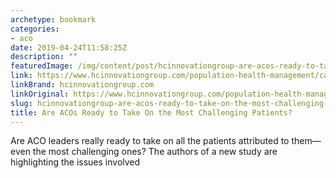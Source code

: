 ```yaml
---
archetype: bookmark
categories:
- aco
date: 2019-04-24T11:58:25Z
description: ""
featuredImage: /img/content/post/hcinnovationgroup-are-acos-ready-to-take-on-the-most-challenging-patients.jpg
link: https://www.hcinnovationgroup.com/population-health-management/case-management/blog/21077067/are-acos-ready-to-take-on-the-most-challenging-patients
linkBrand: hcinnovationgroup.com
linkOriginal: https://www.hcinnovationgroup.com/population-health-management/case-management/blog/21077067/are-acos-ready-to-take-on-the-most-challenging-patients
slug: hcinnovationgroup-are-acos-ready-to-take-on-the-most-challenging-patients
title: Are ACOs Ready to Take On the Most Challenging Patients?
---
```

Are ACO leaders really ready to take on all the patients attributed to them—even the most challenging ones? The authors of a new study are highlighting the issues involved